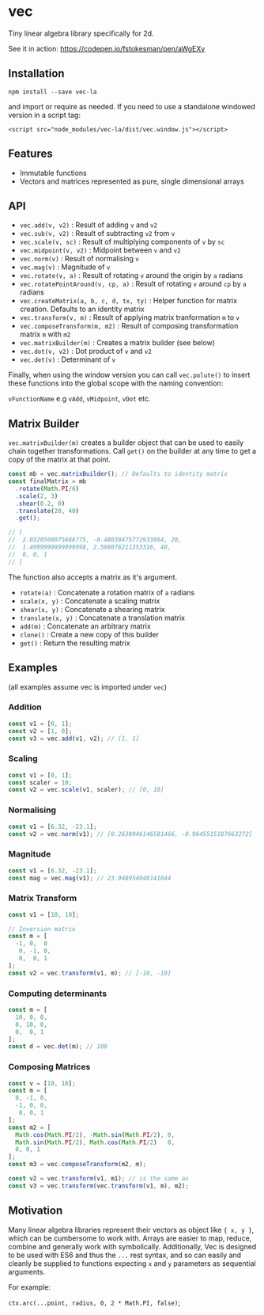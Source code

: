 # vec

Tiny linear algebra library specifically for 2d.

See it in action: https://codepen.io/fstokesman/pen/aWgEXv

## Installation

`npm install --save vec-la`

and import or require as needed. If you need to use a standalone windowed version in a script tag:

`<script src="node_modules/vec-la/dist/vec.window.js"></script>`

## Features

- Immutable functions
- Vectors and matrices represented as pure, single dimensional arrays

## API

- `vec.add(v, v2)` : Result of adding `v` and `v2`
- `vec.sub(v, v2)` : Result of subtracting `v2` from `v`
- `vec.scale(v, sc)` : Result of multiplying components of `v` by `sc`
- `vec.midpoint(v, v2)` : Midpoint between `v` and `v2`
- `vec.norm(v)` : Result of normalising `v`
- `vec.mag(v)` : Magnitude of `v`
- `vec.rotate(v, a)` : Result of rotating `v` around the origin by `a` radians
- `vec.rotatePointAround(v, cp, a)` : Result of rotating `v` around `cp` by `a` radians
- `vec.createMatrix(a, b, c, d, tx, ty)` : Helper function for matrix creation. Defaults to an identity matrix
- `vec.transform(v, m)` : Result of applying matrix tranformation `m` to `v`
- `vec.composeTransform(m, m2)` : Result of composing transformation matrix `m` with `m2`
- `vec.matrixBuilder(m)` : Creates a matrix builder (see below)
- `vec.dot(v, v2)` : Dot product of `v` and `v2`
- `vec.det(v)` : Determinant of `v`

Finally, when using the window version you can call `vec.polute()` to insert these functions into the global scope with the naming convention:

`vFunctionName` e.g `vAdd`, `vMidpoint`, `vDot` etc.

## Matrix Builder

`vec.matrixBuilder(m)` creates a builder object that can be used to easily chain together transformations. Call `get()` on the builder at any time to get a copy of the matrix at that point.

```javascript 
const mb = vec.matrixBuilder(); // Defaults to identity matrix
const finalMatrix = mb
  .rotate(Math.PI/6)
  .scale(2, 3)
  .shear(0.2, 0)
  .translate(20, 40)
  .get();

// [ 
//  2.0320508075688775, -0.48038475772933664, 20,
//  1.4999999999999998, 2.598076211353316, 40,
//  0, 0, 1
// ]
```

The function also accepts a matrix as it's argument. 

- `rotate(a)` : Concatenate a rotation matrix of `a` radians
- `scale(x, y)` : Concatenate a scaling matrix
- `shear(x, y)` : Concatenate a shearing matrix
- `translate(x, y)` : Concatenate a translation matrix
- `add(m)` : Concatenate an arbitrary matrix
- `clone()` : Create a new copy of this builder
- `get()` : Return the resulting matrix

## Examples

(all examples assume vec is imported under `vec`)

### Addition

```javascript 
const v1 = [0, 1];
const v2 = [1, 0];
const v3 = vec.add(v1, v2); // [1, 1]
```

### Scaling

```javascript 
const v1 = [0, 1];
const scaler = 10;
const v2 = vec.scale(v1, scaler); // [0, 10]
```

### Normalising

```javascript 
const v1 = [6.32, -23.1];
const v2 = vec.norm(v1); // [0.2638946146581466, -0.9645515187663272]
```

### Magnitude

```javascript 
const v1 = [6.32, -23.1];
const mag = vec.mag(v1); // 23.948954048141644
```


### Matrix Transform

```javascript 
const v1 = [10, 10];

// Inversion matrix
const m = [
  -1, 0,  0
   0, -1, 0,
   0,  0, 1
];
const v2 = vec.transform(v1, m); // [-10, -10]
```

### Computing determinants

```javascript 
const m = [
  10, 0, 0,
  0, 10, 0,
  0,  0, 1
];
const d = vec.det(m); // 100
```

### Composing Matrices

```javascript 
const v = [10, 10];
const m = [
  0, -1, 0,
  -1, 0, 0,
   0, 0, 1
];
const m2 = [
  Math.cos(Math.PI/2), -Math.sin(Math.PI/2), 0,
  Math.sin(Math.PI/2), Math.cos(Math.PI/2)   0,
  0, 0, 1
];
const m3 = vec.composeTransform(m2, m);

const v2 = vec.transform(v1, m1); // is the same as
const v3 = vec.transform(vec.transform(v1, m), m2);
```

## Motivation

 Many linear algebra libraries represent their vectors as object like `{ x, y }`, which can be cumbersome to work with. Arrays are easier to map, reduce, combine and generally work with symbolically. Additionally, Vec is designed to be used with ES6 and thus the `...` rest syntax, and so can easily and cleanly be supplied to functions expecting `x` and `y` parameters as sequential arguments.
 
 For example: 
 
 `ctx.arc(...point, radius, 0, 2 * Math.PI, false)`;
